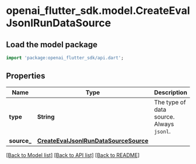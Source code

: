 # openai_flutter_sdk.model.CreateEvalJsonlRunDataSource

## Load the model package
```dart
import 'package:openai_flutter_sdk/api.dart';
```

## Properties
Name | Type | Description | Notes
------------ | ------------- | ------------- | -------------
**type** | **String** | The type of data source. Always `jsonl`. | [default to 'jsonl']
**source_** | [**CreateEvalJsonlRunDataSourceSource**](CreateEvalJsonlRunDataSourceSource.md) |  | 

[[Back to Model list]](../README.md#documentation-for-models) [[Back to API list]](../README.md#documentation-for-api-endpoints) [[Back to README]](../README.md)


